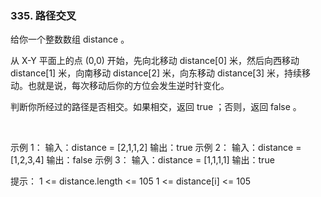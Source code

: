 ### 335. 路径交叉

给你一个整数数组 distance 。

从 X-Y 平面上的点 (0,0) 开始，先向北移动 distance[0] 米，然后向西移动 distance[1] 米，向南移动 distance[2] 米，向东移动 distance[3] 米，持续移动。也就是说，每次移动后你的方位会发生逆时针变化。

判断你所经过的路径是否相交。如果相交，返回 true ；否则，返回 false 。

 

示例 1：
输入：distance = [2,1,1,2]
输出：true
示例 2：
输入：distance = [1,2,3,4]
输出：false
示例 3：
输入：distance = [1,1,1,1]
输出：true
 

提示：
1 <= distance.length <= 105
1 <= distance[i] <= 105
